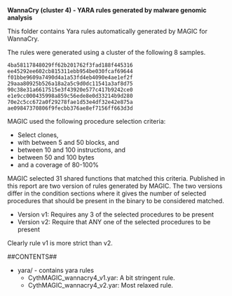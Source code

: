 **WannaCry (cluster 4) - YARA rules generated by malware genomic analysis**

This folder contains Yara rules automatically generated by MAGIC for WannaCry. 

The rules were generated using a cluster of the following 8 samples.

    4ba58117848029ff62b201762f3fad188f445316
    ee45292ee602cb815311ebb954be030fcaf69644
    f01bbe9609a7490d4a1a53fd4eb4090e4ae1ef2f
    29aaa80925b526a18a2a5c9d0dc11541a3af8d75
    90c38e31a6617515e3f43920e577c417b9242ce0
    e1e9cc000435998a859c56ede8e0d33214b9d280
    70e2c5cc672a0f29278fae1d53e4df32e42e875a
    ae09847370806f9fecbb376ae8ef7156ff663d3d

MAGIC used the following procedure selection criteria:

   - Select clones,
   - with between 5 and 50 blocks, and
   - between 10 and 100 instructions, and
   - between 50 and 100 bytes
   - and a coverage of 80-100%

MAGIC selected 31 shared functions that matched this criteria. Published in this report are two version of rules generated by MAGIC. The two versions differ in the condition sections where it gives the number of selected procedures that should be present in the binary to be considered matched.

   - Version v1: Requires any 3 of the selected procedures to be present
   - Version v2: Require that ANY one of the selected procedures to be present

Clearly rule v1 is more strict than v2.

##CONTENTS##

* yara/ - contains yara rules
   - CythMAGIC_wannacry4_v1.yar: A bit stringent rule. 
   - CythMAGIC_wannacry4_v2.yar: Most relaxed rule.
   



